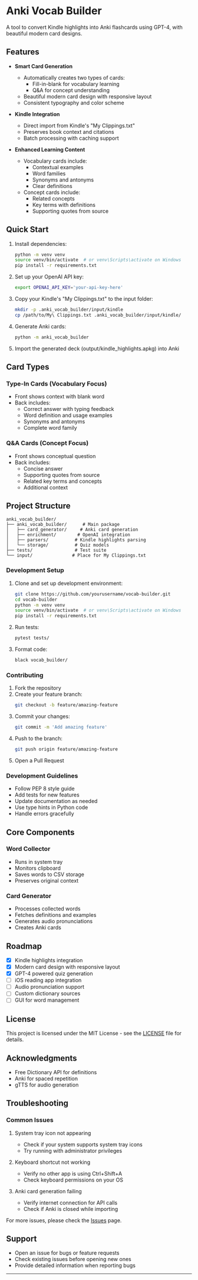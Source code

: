 # Anki Vocab Builder

A tool to convert Kindle highlights into Anki flashcards using GPT-4, with beautiful modern card designs.

## Features

- **Smart Card Generation**
  - Automatically creates two types of cards:
    - Fill-in-blank for vocabulary learning
    - Q&A for concept understanding
  - Beautiful modern card design with responsive layout
  - Consistent typography and color scheme

- **Kindle Integration**
  - Direct import from Kindle's "My Clippings.txt"
  - Preserves book context and citations
  - Batch processing with caching support

- **Enhanced Learning Content**
  - Vocabulary cards include:
    - Contextual examples
    - Word families
    - Synonyms and antonyms
    - Clear definitions
  - Concept cards include:
    - Related concepts
    - Key terms with definitions
    - Supporting quotes from source

## Quick Start

1. Install dependencies:
   ```bash
   python -m venv venv
   source venv/bin/activate  # or venv\Scripts\activate on Windows
   pip install -r requirements.txt
   ```

2. Set up your OpenAI API key:
   ```bash
   export OPENAI_API_KEY='your-api-key-here'
   ```

3. Copy your Kindle's "My Clippings.txt" to the input folder:
   ```bash
   mkdir -p .anki_vocab_builder/input/kindle
   cp /path/to/My\ Clippings.txt .anki_vocab_builder/input/kindle/
   ```

4. Generate Anki cards:
   ```bash
   python -m anki_vocab_builder
   ```

5. Import the generated deck (output/kindle_highlights.apkg) into Anki

## Card Types

### Type-In Cards (Vocabulary Focus)
- Front shows context with blank word
- Back includes:
  - Correct answer with typing feedback
  - Word definition and usage examples
  - Synonyms and antonyms
  - Complete word family

### Q&A Cards (Concept Focus)
- Front shows conceptual question
- Back includes:
  - Concise answer
  - Supporting quotes from source
  - Related key terms and concepts
  - Additional context

## Project Structure

```
anki_vocab_builder/
├── anki_vocab_builder/      # Main package
│   ├── card_generator/     # Anki card generation
│   ├── enrichment/        # OpenAI integration
│   ├── parsers/          # Kindle highlights parsing
│   └── storage/          # Quiz models
├── tests/                # Test suite
└── input/               # Place for My Clippings.txt
```

### Development Setup

1. Clone and set up development environment:
   ```bash
   git clone https://github.com/yourusername/vocab-builder.git
   cd vocab-builder
   python -m venv venv
   source venv/bin/activate  # or venv\Scripts\activate on Windows
   pip install -r requirements.txt
   ```

2. Run tests:
   ```bash
   pytest tests/
   ```

3. Format code:
   ```bash
   black vocab_builder/
   ```

### Contributing

1. Fork the repository
2. Create your feature branch:
   ```bash
   git checkout -b feature/amazing-feature
   ```
3. Commit your changes:
   ```bash
   git commit -m 'Add amazing feature'
   ```
4. Push to the branch:
   ```bash
   git push origin feature/amazing-feature
   ```
5. Open a Pull Request

### Development Guidelines

- Follow PEP 8 style guide
- Add tests for new features
- Update documentation as needed
- Use type hints in Python code
- Handle errors gracefully

## Core Components

### Word Collector
- Runs in system tray
- Monitors clipboard
- Saves words to CSV storage
- Preserves original context

### Card Generator
- Processes collected words
- Fetches definitions and examples
- Generates audio pronunciations
- Creates Anki cards

## Roadmap

- [x] Kindle highlights integration
- [x] Modern card design with responsive layout
- [x] GPT-4 powered quiz generation
- [ ] iOS reading app integration
- [ ] Audio pronunciation support
- [ ] Custom dictionary sources
- [ ] GUI for word management

## License

This project is licensed under the MIT License - see the [LICENSE](LICENSE) file for details.

## Acknowledgments

- Free Dictionary API for definitions
- Anki for spaced repetition
- gTTS for audio generation

## Troubleshooting

### Common Issues

1. System tray icon not appearing
   - Check if your system supports system tray icons
   - Try running with administrator privileges

2. Keyboard shortcut not working
   - Verify no other app is using Ctrl+Shift+A
   - Check keyboard permissions on your OS

3. Anki card generation failing
   - Verify internet connection for API calls
   - Check if Anki is closed while importing

For more issues, please check the [Issues](https://github.com/yourusername/vocab-builder/issues) page.

## Support

- Open an issue for bugs or feature requests
- Check existing issues before opening new ones
- Provide detailed information when reporting bugs

---